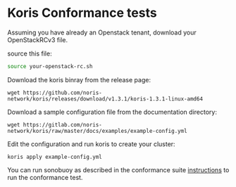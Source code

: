 # Koris Conformance tests

Assuming you have already an Openstack tenant, download your OpenStackRCv3 
file.

source this file:

```sh
source your-openstack-rc.sh
```

Download the koris binray from the release page:

```
wget https://github.com/noris-network/koris/releases/download/v1.3.1/koris-1.3.1-linux-amd64
```

Download a sample configuration file from the documentation directory:

```
wget https://gitlab.com/noris-network/koris/raw/master/docs/examples/example-config.yml
```

Edit the configuration and run koris to create your cluster:

```
koris apply example-config.yml
```

You can run sonobuoy as described in the conformance suite
[instructions][1] to run the conformance test.


[1]: https://github.com/cncf/k8s-conformance/blob/master/instructions.md#running.
